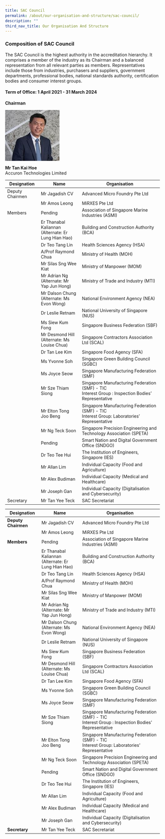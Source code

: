 ```yaml
---
title: SAC Council
permalink: /about/our-organisation-and-structure/sac-council/
description: ""
third_nav_title: Our Organisation And Structure
---
```

### Composition of SAC Council

The SAC Council is the highest authority in the accreditation hierarchy. It comprises a member of the industry as its Chairman and a balanced representation from all relevant parties as members. Representatives include those from industries, purchasers and suppliers, government departments, professional bodies, national standards authority, certification bodies and consumer interest groups.

#### Term of Office: 1 April 2021 - 31 March 2024

**Chairman**

<img align="left" style="width: 177px;" src="/images/about/our-organisation-structure/TanKaiHoe.jpg">

<br clear="left">

**Mr Tan Kai Hoe**
<br>Accuron Technologies Limited 

<table>
<thead>
  <tr>
    <th>Designation</th>
    <th>Name</th>
    <th>Organisation</th>
  </tr>
</thead>
<tbody>
  <tr>
    <td>Deputy Chairmen</td>
    <td>Mr Jagadish CV</td>
    <td>Advanced Micro Foundry Pte Ltd</td>
  </tr>
  <tr>
    <td> </td>
    <td>Mr Amos Leong</td>
    <td>MiRXES Pte Ltd</td>
  </tr>
  <tr>
    <td>Members</td>
    <td>Pending</td>
    <td>Association of Singapore Marine Industries (ASMI)</td>
  </tr>
  <tr>
    <td> </td>
    <td>Er Thanabal Kaliannan<br>(Alternate: Er Lung Hian Hao)</td>
    <td>Building and Construction Authority (BCA)</td>
  </tr>
  <tr>
    <td> </td>
    <td>Dr Teo Tang Lin</td>
    <td>Health Sciences Agency (HSA)</td>
  </tr>
  <tr>
    <td> </td>
    <td>A/Prof Raymond Chua</td>
    <td>Ministry of Health (MOH)</td>
  </tr>
  <tr>
    <td> </td>
    <td>Mr Silas Sng Wee Kiat</td>
    <td>Ministry of Manpower (MOM)</td>
  </tr>
  <tr>
    <td> </td>
    <td>Mr Adrian Ng<br>(Alternate: Mr Yap Jun Hong)</td>
    <td>Ministry of Trade and Industry (MTI)</td>
  </tr>
  <tr>
    <td> </td>
    <td>Mr Dalson Chung<br>(Alternate: Ms Evon Wong)</td>
    <td>National Environment Agency (NEA)</td>
  </tr>
  <tr>
    <td> </td>
    <td>Dr Leslie Retnam</td>
    <td>National University of Singapore (NUS)</td>
  </tr>
  <tr>
    <td> </td>
    <td>Ms Siew Kum Fong</td>
    <td>Singapore Business Federation (SBF)</td>
  </tr>
  <tr>
    <td> </td>
    <td>Mr Desmond Hill<br>(Alternate: Ms Louise Chua)</td>
    <td>Singapore Contractors Association Ltd (SCAL)</td>
  </tr>
  <tr>
    <td> </td>
    <td>Dr Tan Lee Kim</td>
    <td>Singapore Food Agency (SFA)</td>
  </tr>
  <tr>
    <td> </td>
    <td>Ms Yvonne Soh</td>
    <td>Singapore Green Building Council (SGBC)</td>
  </tr>
  <tr>
    <td> </td>
    <td>Ms Joyce Seow</td>
    <td>Singapore Manufacturing Federation (SMF)</td>
  </tr>
  <tr>
    <td> </td>
    <td>Mr Sze Thiam Siong</td>
    <td>Singapore Manufacturing Federation (SMF) - TIC<br>Interest Group : Inspection Bodies’ Representative</td>
  </tr>
  <tr>
    <td> </td>
    <td>Mr Elton Tong Joo Beng</td>
    <td>Singapore Manufacturing Federation (SMF) - TIC<br>Interest Group: Laboratories’ Representative</td>
  </tr>
  <tr>
    <td> </td>
    <td>Mr Ng Teck Soon</td>
    <td>Singapore Precision Engineering and Technology Association (SPETA)</td>
  </tr>
  <tr>
    <td> </td>
    <td>Pending</td>
    <td>Smart Nation and Digital Government Office (SNDGO)</td>
  </tr>
  <tr>
    <td> </td>
    <td>Dr Teo Tee Hui</td>
    <td>The Institution of Engineers, Singapore (IES)</td>
  </tr>
  <tr>
    <td> </td>
    <td>Mr Allan Lim</td>
    <td>Individual Capacity (Food and Agriculture)</td>
  </tr>
  <tr>
    <td> </td>
    <td>Mr Alex Budiman</td>
    <td>Individual Capacity (Medical and Healthcare)</td>
  </tr>
  <tr>
    <td> </td>
    <td>Mr Joseph Gan</td>
    <td>Individual Capacity (Digitalisation and Cybersecurity)</td>
  </tr>
  <tr>
    <td>Secretary</td>
    <td>Mr Tan Yee Teck</td>
    <td>SAC Secretariat</td>
  </tr>
</tbody>
</table>






| Designation	| Name	| Organisation |
|-------------|-------|--------------|
| **Deputy Chairmen** | Mr Jagadish CV | Advanced Micro Foundry Pte Ltd |
| | Mr Amos Leong | MiRXES Pte Ltd |
| **Members** | Pending | Association of Singapore Marine Industries (ASMI) |
| | Er Thanabal Kaliannan<br>(Alternate: Er Lung Hian Hao) | Building and Construction Authority (BCA) |
| | Dr Teo Tang Lin | Health Sciences Agency (HSA) |
| | A/Prof Raymond Chua | Ministry of Health (MOH) |
| | Mr Silas Sng Wee Kiat | Ministry of Manpower (MOM) |
| | Mr Adrian Ng<br>(Alternate: Mr Yap Jun Hong)  | Ministry of Trade and Industry (MTI) |
| | Mr Dalson Chung<br>(Alternate: Ms Evon Wong) | National Environment Agency (NEA) |
| | Dr Leslie Retnam | National University of Singapore (NUS)|
| | Ms Siew Kum Fong | Singapore Business Federation (SBF) |
| | Mr Desmond Hill<br>(Alternate: Ms Louise Chua) | Singapore Contractors Association Ltd (SCAL) |
| | Dr Tan Lee Kim | Singapore Food Agency (SFA) |
| | Ms Yvonne Soh | Singapore Green Building Council (SGBC) |
| | Ms Joyce Seow | Singapore Manufacturing Federation (SMF) |
| | Mr Sze Thiam Siong | Singapore Manufacturing Federation (SMF) - TIC<br>Interest Group : Inspection Bodies' Representative |
| | Mr Elton Tong Joo Beng | Singapore Manufacturing Federation (SMF) - TIC<br>Interest Group: Laboratories' Representative |
| | Mr Ng Teck Soon | Singapore Precision Engineering and Technology Association (SPETA) |
| | Pending | Smart Nation and Digital Government Office (SNDGO)|
| | Dr Teo Tee Hui | The Institution of Engineers, Singapore (IES) |
| | Mr Allan Lim | Individual Capacity (Food and Agriculture) |
| | Mr Alex Budiman | Individual Capacity (Medical and Healthcare) |
| | Mr Joseph Gan  | Individual Capacity (Digitalisation and Cybersecurity) |
| **Secretary** | Mr Tan Yee Teck | SAC Secretariat |